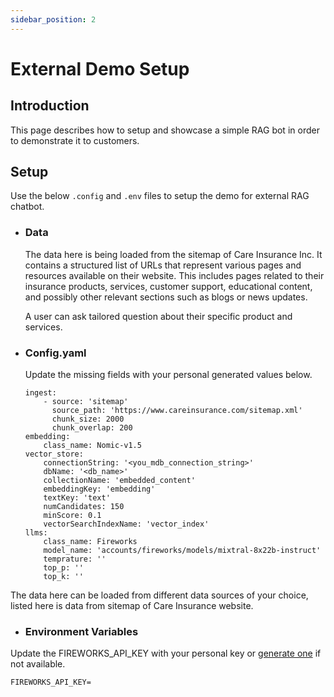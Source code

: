 ```yaml
---
sidebar_position: 2
---
```


# External Demo Setup

## Introduction
This page describes how to setup and showcase a simple RAG bot in order to demonstrate it to customers.

## Setup
Use the below `.config` and `.env` files to setup the demo for external RAG chatbot.

- ### Data
    The data here is being loaded from the sitemap of Care Insurance Inc. It contains a structured list of URLs that represent various pages and resources available on their website. This includes pages related to their insurance products, services, customer support, educational content, and possibly other relevant sections such as blogs or news updates.

    A user can ask tailored question about their specific product and services.

- ### Config.yaml
    Update the missing fields with your personal generated values below.

    ````
    ingest:
        - source: 'sitemap'
          source_path: 'https://www.careinsurance.com/sitemap.xml'
          chunk_size: 2000
          chunk_overlap: 200
    embedding:
        class_name: Nomic-v1.5
    vector_store:
        connectionString: '<you_mdb_connection_string>'
        dbName: '<db_name>'
        collectionName: 'embedded_content'
        embeddingKey: 'embedding'
        textKey: 'text'
        numCandidates: 150
        minScore: 0.1 
        vectorSearchIndexName: 'vector_index'
    llms:
        class_name: Fireworks
        model_name: 'accounts/fireworks/models/mixtral-8x22b-instruct'
        temprature: ''
        top_p: ''
        top_k: ''
    ````

The data here can be loaded from different data sources of your choice, listed here is data from sitemap of Care Insurance website.


- ### Environment Variables

Update the FIREWORKS_API_KEY with your personal key or [generate one](https://readme.fireworks.ai/docs/quickstart) if not available.

````
FIREWORKS_API_KEY=
````